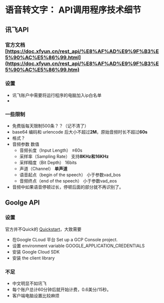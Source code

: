# 语音转文字： API调用程序技术细节
## 讯飞API
### 官方文档 [https://doc.xfyun.cn/rest_api/%E8%AF%AD%E9%9F%B3%E5%90%AC%E5%86%99.html](https://doc.xfyun.cn/rest_api/%E8%AF%AD%E9%9F%B3%E5%90%AC%E5%86%99.htm)
### 设置
- 讯飞账户中需要将运行程序的电脑加入ip白名单
- 

### 一些限制
- 免费版每天限制500条？？（记不清了）
- base64 编码和 urlencode 后大小不超过**2M**，原始音频时长不超过**60s**
- 格式？
- 音频参数	数值
    - 音频长度（Input Length）	≤60s
    - 采样率（Sampling Rate）	支持**8KHz和16KHz**
    - 采样精度（Bit Depth）	16bits
    - 声道（Channel）	**单声道**
    - 语音起点（begin of the speech）	小于参数vad_bos
    - 音频终点（end of the speech）	小于参数vad_eos
- 音频中如果语音停顿过长，停顿后面的部分就不再识别了。
## Goolge API
### 设置
官方并不Quick的 [Quickstart](https://cloud.google.com/speech-to-text/docs/quickstart-client-libraries#client-libraries-install-python)，大致需要
- 在Google CLoud 平台 Set up a GCP Console project.
- 设置  environment variable GOOGLE_APPLICATION_CREDENTIALS
- 安装 Google Cloud SDK
- 安装 the client library
### 不足
- 中文明显不如讯飞
- 每个账户总计60分钟后就开始计费，0.6美分/15秒。
- 客户端电脑设置比较麻烦


